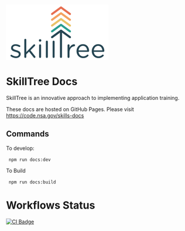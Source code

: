 ![SkillTree](logos/skilltree_logo.png)
# SkillTree Docs
SkillTree is an innovative approach to implementing application training.

These docs are hosted on GitHub Pages. Please visit https://code.nsa.gov/skills-docs

## Commands

To develop: 

```
 npm run docs:dev
```
To Build 
```
 npm run docs:build
```

# Workflows Status

[![CI Badge](https://github.com/NationalSecurityAgency/skills-docs/workflows/Publish%20SkillTree%20Docs/badge.svg)](https://github.com/NationalSecurityAgency/skills-docs/actions?query=workflow%3A%22Publish+SkillTree+Docs%22)

